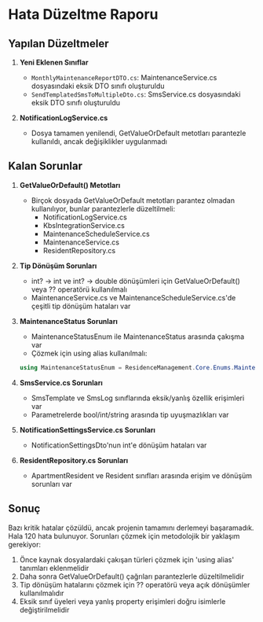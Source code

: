 # Hata Düzeltme Raporu

## Yapılan Düzeltmeler

1. **Yeni Eklenen Sınıflar**
   - `MonthlyMaintenanceReportDTO.cs`: MaintenanceService.cs dosyasındaki eksik DTO sınıfı oluşturuldu
   - `SendTemplatedSmsToMultipleDto.cs`: SmsService.cs dosyasındaki eksik DTO sınıfı oluşturuldu

2. **NotificationLogService.cs** 
   - Dosya tamamen yenilendi, GetValueOrDefault metotları parantezle kullanıldı, ancak değişiklikler uygulanmadı

## Kalan Sorunlar

1. **GetValueOrDefault() Metotları**
   - Birçok dosyada GetValueOrDefault metotları parantez olmadan kullanılıyor, bunlar parantezlerle düzeltilmeli:
     - NotificationLogService.cs
     - KbsIntegrationService.cs
     - MaintenanceScheduleService.cs
     - MaintenanceService.cs
     - ResidentRepository.cs

2. **Tip Dönüşüm Sorunları**
   - int? → int ve int? → double dönüşümleri için GetValueOrDefault() veya ?? operatörü kullanılmalı
   - MaintenanceService.cs ve MaintenanceScheduleService.cs'de çeşitli tip dönüşüm hataları var

3. **MaintenanceStatus Sorunları**
   - MaintenanceStatusEnum ile MaintenanceStatus arasında çakışma var
   - Çözmek için using alias kullanılmalı:
   ```csharp
   using MaintenanceStatusEnum = ResidenceManagement.Core.Enums.MaintenanceStatus;
   ```

4. **SmsService.cs Sorunları**
   - SmsTemplate ve SmsLog sınıflarında eksik/yanlış özellik erişimleri var
   - Parametrelerde bool/int/string arasında tip uyuşmazlıkları var

5. **NotificationSettingsService.cs Sorunları**
   - NotificationSettingsDto'nun int'e dönüşüm hataları var

6. **ResidentRepository.cs Sorunları**
   - ApartmentResident ve Resident sınıfları arasında erişim ve dönüşüm sorunları var

## Sonuç

Bazı kritik hatalar çözüldü, ancak projenin tamamını derlemeyi başaramadık. Hala 120 hata bulunuyor. Sorunları çözmek için metodolojik bir yaklaşım gerekiyor:

1. Önce kaynak dosyalardaki çakışan türleri çözmek için 'using alias' tanımları eklenmelidir
2. Daha sonra GetValueOrDefault() çağrıları parantezlerle düzeltilmelidir
3. Tip dönüşüm hatalarını çözmek için ?? operatörü veya açık dönüşümler kullanılmalıdır
4. Eksik sınıf üyeleri veya yanlış property erişimleri doğru isimlerle değiştirilmelidir 